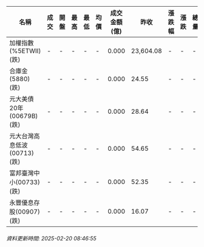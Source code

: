 | 名稱 | 成交 | 開盤 | 最高 | 最低 | 均價 | 成交金額(億) | 昨收 | 漲跌幅 | 漲跌 | 總量 | 昨量 | 振幅 |
| -------- | -------- | -------- | -------- |-------- | -------- | -------- |-------- |-------- |-------- | -------- | -------- |-------- |
|加權指數(%5ETWII) (跌)|-|-|-|-|-|0.000|23,604.08|-|-|-|-|0.00%|
|合庫金(5880) (跌)|-|-|-|-|-|0.000|24.55|-|-|-|-|0.00%|
|元大美債20年(00679B) (跌)|-|-|-|-|-|0.000|28.64|-|-|-|-|0.00%|
|元大台灣高息低波(00713) (跌)|-|-|-|-|-|0.000|54.65|-|-|-|-|0.00%|
|富邦臺灣中小(00733) (跌)|-|-|-|-|-|0.000|52.35|-|-|-|-|0.00%|
|永豐優息存股(00907) (跌)|-|-|-|-|-|0.000|16.07|-|-|-|-|0.00%|
###### 資料更新時間: 2025-02-20 08:46:55